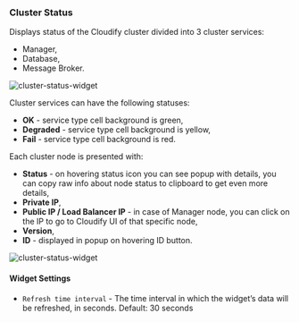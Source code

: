 ### Cluster Status

Displays status of the Cloudify cluster divided into 3 cluster services: 

* Manager, 
* Database,
* Message Broker. 

![cluster-status-widget](https://docs.cloudify.co/5.0.5/images/ui/widgets/cluster-status.png)      

Cluster services can have the following statuses:

* **OK** - service type cell background is green,
* **Degraded** - service type cell background is yellow,
* **Fail** - service type cell background is red.

Each cluster node is presented with:

* **Status** - on hovering status icon you can see popup with details, you can copy raw info about node status to clipboard to get even more details,
* **Private IP**,
* **Public IP / Load Balancer IP** - in case of Manager node, you can click on the IP to go to Cloudify UI of that specific node,
* **Version**,
* **ID** - displayed in popup on hovering ID button.

![cluster-status-widget](https://docs.cloudify.co/5.0.5/images/ui/widgets/cluster-status-node-status.png)

#### Widget Settings
* `Refresh time interval` - The time interval in which the widget’s data will be refreshed, in seconds. Default: 30 seconds
